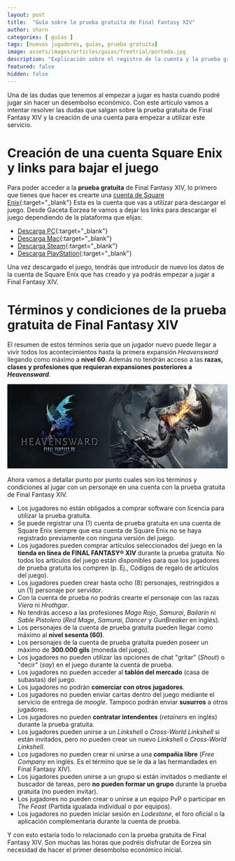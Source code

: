 ```yaml
---
layout: post
title:  "Guía sobre la prueba gratuita de Final Fantasy XIV"
author: sharn
categories: [ guías ]
tags: [nuevos jugadores, guías, prueba gratuita]
image: assets/images/articles/guias/freetrial/portada.jpg
description: "Explicación sobre el registro de la cuenta y la prueba gratuita de FFXIV."
featured: false
hidden: false
---
```


Una de las dudas que tenemos al empezar a jugar es hasta cuando podré jugar sin hacer un desembolso económico. Con este artículo vamos a intentar resolver las dudas que salgan sobre la prueba gratuita de Final Fantasy XIV y la creación de una cuenta para empezar a utilizar este servicio.

# Creación de una cuenta Square Enix y links para bajar el juego

Para poder acceder a la **prueba gratuita** de Final Fantasy XIV, lo primero que tienes que hacer es crearte una [cuenta de Square Enix](https://secure.square-enix.com/oauth/oa/registligt?response_type=code&redirect_uri=https%3A%2F%2Fsecure.square-enix.com%2Faccount%2Fapp%2Fsvc%2Ftop%3Frequest%3Dmogstation&client_id=ffxiv_mog&lang=en-us){:target="_blank"} Esta es la cuenta que vas a utilizar para descargar el juego. Desde Gaceta Eorzea te vamos a dejar los links para descargar el juego dependiendo de la plataforma que elijas:

- [Descarga PC](https://freetrial.finalfantasyxiv.com/es/){:target="_blank"}
- [Descarga Mac](https://eu.finalfantasyxiv.com/mac/download/){:target="_blank"}
- [Descarga Steam](https://store.steampowered.com/app/312060/FINAL_FANTASY_XIV_Online_Free_Trial/){:target="_blank"}
- [Descarga PlayStation](https://store.playstation.com/es-es/product/EP0082-PPSA02955_00-FFXIVFREETRIAL01){:target="_blank"}

Una vez descargado el juego, tendrás que introducir de nuevo los datos de la cuenta de Square Enix que has creado y ya podrás empezar a jugar a Final Fantasy XIV.

# Términos y condiciones de la prueba gratuita de Final Fantasy XIV

El resumen de estos términos sería que un jugador nuevo puede llegar a vivir todos los acontecimientos hasta la primera expansión *Heavensward* llegando como máximo a **nivel 60**. Además no tendrán acceso a las **razas, clases y profesiones que requieran expansiones posteriores a *Heavensward***. 

![heavensward](/assets/images/articles/guias/freetrial/heavensward.jpeg)

Ahora vamos a detallar punto por punto cuales son los términos y condiciones al jugar con un personaje en una cuenta con la prueba gratuita de Final Fantasy XIV.

- Los jugadores no están obligados a comprar software con licencia para utilizar la prueba gratuita.
- Se puede registrar una (1) cuenta de prueba gratuita en una cuenta de Square Enix siempre que esa cuenta de Square Enix no se haya registrado previamente con ninguna versión del juego.
- Los jugadores pueden comprar artículos seleccionados del juego en la **tienda en línea de FINAL FANTASY® XIV** durante la prueba gratuita. No todos los artículos del juego están disponibles para que los jugadores de prueba gratuita los compren (p. Ej., Códigos de regalo de artículos del juego).
- Los jugadores pueden crear hasta ocho (8) personajes, restringidos a un (1) personaje por servidor.
- Con la cuenta de prueba no podrás crearte el personaje con las razas *Viera* ni *Hrothgar*.
- No tendrás acceso a las profesiones *Mago Rojo*, *Samurai*, *Bailarín* ni *Sable Pistolero* (*Red Mage*, *Samurai*, *Dancer* y *GunBreaker* en inglés).
- Los personajes de la cuenta de prueba gratuita pueden llegar como máximo al **nivel sesenta (60)**.
- Los personajes de la cuenta de prueba gratuita pueden poseer un máximo de **300.000 gils** (moneda del juego).
- Los jugadores no pueden utilizar las opciones de chat "gritar" (*Shout*) o "decir" (*say*) en el juego durante la cuenta de prueba.
- Los jugadores no pueden acceder al **tablón del mercado** (casa de subastas) del juego.
- Los jugadores no podrán **comerciar con otros jugadores**.
- Los jugadores no pueden enviar cartas dentro del juego mediante el servicio de entrega de *moogle*. Tampoco podrán enviar **susurros** a otros jugadores.
- Los jugadores no pueden **contratar intendentes** (*retainers* en inglés) durante la prueba gratuita.
- Los jugadores pueden unirse a un *Linkshell* o *Cross-World Linkshell* si están invitados, pero no pueden crear un nuevo *Linkshell* o *Cross-World Linkshell*.
- Los jugadores no pueden crear ni unirse a una **compañia libre** (*Free Company* en inglés. Es el término que se le da a las hermandades en Final Fantasy XIV).
- Los jugadores pueden unirse a un grupo si están invitados o mediante el buscador de tareas, pero **no pueden formar un grupo** durante la prueba gratuita (no pueden invitar).
- Los jugadores no pueden crear o unirse a un equipo PvP o participar en *The Feast* (Partida igualada individual o por equipos).
- Los jugadores no pueden iniciar sesión en *Lodestone*, el foro oficial o la aplicación complementaria durante la cuenta de prueba.

Y con esto estaría todo lo relacionado con la prueba gratuita de Final Fantasy XIV. Son muchas las horas que podréis disfrutar de Eorzea sin necesidad de hacer el primer desembolso económico inicial.